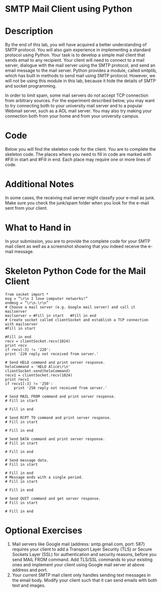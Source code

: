SMTP Mail Client using Python
=============================

# Description
By the end of this lab, you will have acquired a better understanding of SMTP protocol. You will also gain experience in implementing a standard protocol using Python.
Your task is to develop a simple mail client that sends email to any recipient. Your client will need to connect to a mail server, dialogue with the mail server using the SMTP protocol, and send an email message to the mail server. Python provides a module, called smtplib, which has built in methods to send mail using SMTP protocol. However, we will not be using this module in this lab, because it hide the details of SMTP and socket programming.

In order to limit spam, some mail servers do not accept TCP connection from arbitrary sources. For the experiment described below, you may want to try connecting both to your university mail server and to a popular Webmail server, such as a AOL mail server. You may also try making your connection both from your home and from your university campus.

# Code
Below you will find the skeleton code for the client. You are to complete the skeleton code. The places where you need to fill in code are marked with #Fill in start and #Fill in end. Each place may require one or more lines of code. 

# Additional Notes

In some cases, the receiving mail server might classify your e-mail as junk. Make sure you check the junk/spam folder when you look for the e-mail sent from your client.

# What to Hand in
In your submission, you are to provide the complete code for your SMTP mail client as well as a screenshot showing that you indeed receive the e-mail message.

# Skeleton Python Code for the Mail Client
```
from socket import *
msg = ”\r\n I love computer networks!”
endmsg = ”\r\n.\r\n”
# Choose a mail server (e.g. Google mail server) and call it mailserver
mailserver = #Fill in start   #Fill in end
# Create socket called clientSocket and establish a TCP connection with mailserver
#Fill in start  
 
#Fill in end
recv = clientSocket.recv(1024)
print recv
if recv[:3] != '220':
print '220 reply not received from server.'

# Send HELO command and print server response.
heloCommand = 'HELO Alice\r\n'
clientSocket.send(heloCommand)
recv1 = clientSocket.recv(1024)
print recv1
if recv1[:3] != '250':
    print '250 reply not received from server.'
    
# Send MAIL FROM command and print server response.
# Fill in start

# Fill in end

# Send RCPT TO command and print server response. 
# Fill in start

# Fill in end

# Send DATA command and print server response. 
# Fill in start

# Fill in end

# Send message data.
# Fill in start

# Fill in end
# Message ends with a single period.
# Fill in start

# Fill in end

# Send QUIT command and get server response.
# Fill in start

# Fill in end

```

# Optional Exercises
1. Mail servers like Google mail (address: smtp.gmail.com, port: 587) requires your client to add a Transport Layer Security (TLS) or Secure Sockets Layer (SSL) for authentication and security reasons, before you send MAIL FROM command. Add TLS/SSL commands to your existing ones and implement your client using Google mail server at above address and port.
2. Your current SMTP mail client only handles sending text messages in the email body. Modify your client such that it can send emails with both text and images. 



